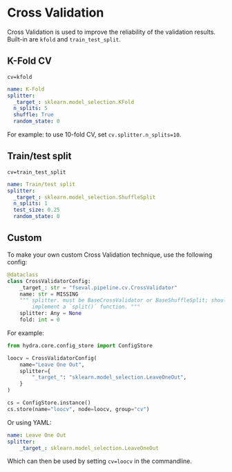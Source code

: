 # Cross Validation

Cross Validation is used to improve the reliability of the validation results. Built-in are `kfold` and `train_test_split`.


## K-Fold CV

`cv=kfold`

```yaml title="conf/cv/kfold.yaml"
name: K-Fold
splitter:
  _target_: sklearn.model_selection.KFold
  n_splits: 5
  shuffle: True
  random_state: 0
```

For example: to use 10-fold CV, set `cv.splitter.n_splits=10`.

## Train/test split

`cv=train_test_split`

```yaml title="conf/cv/train_test_split.yaml"
name: Train/test split
splitter:
  _target_: sklearn.model_selection.ShuffleSplit
  n_splits: 1
  test_size: 0.25
  random_state: 0
```

## Custom
To make your own custom Cross Validation technique, use the following config:
```python
@dataclass
class CrossValidatorConfig:
    _target_: str = "fseval.pipeline.cv.CrossValidator"
    name: str = MISSING
    """ splitter. must be BaseCrossValidator or BaseShuffleSplit; should at least 
        implement a `split()` function. """
    splitter: Any = None
    fold: int = 0
```

For example:
```python
from hydra.core.config_store import ConfigStore

loocv = CrossValidatorConfig(
    name="Leave One Out",
    splitter={
        "_target_": "sklearn.model_selection.LeaveOneOut",
    }
)

cs = ConfigStore.instance()
cs.store(name="loocv", node=loocv, group="cv")
```

Or using YAML:
```yaml title="conf/cv/loocv.yaml"
name: Leave One Out
splitter:
    _target_: sklearn.model_selection.LeaveOneOut
```

Which can then be used by setting `cv=loocv` in the commandline.